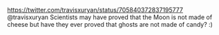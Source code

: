 https://twitter.com/travisxuryan/status/705840372837195777 @travisxuryan Scientists may have proved that the Moon is not made of cheese but have they ever proved that ghosts are not made of candy? :)